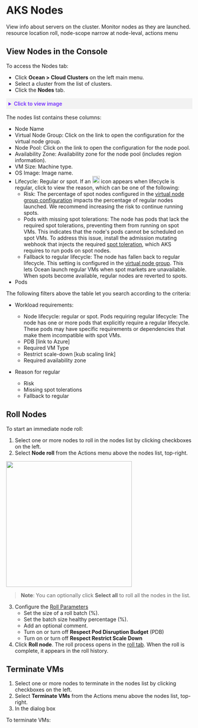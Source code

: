 <meta name="robots" content="noindex">

#  AKS Nodes

View info about servers on the cluster. Monitor nodes as they are launched. resource location
roll, node-scope narrow at node-leval, actions menu

## View Nodes in the Console

To access the Nodes tab:
* Click **Ocean > Cloud Clusters** on the left main menu.
* Select a cluster from the list of clusters.
* Click the **Nodes** tab.

<details style="background:#f2f2f2; padding:6px; margin:10px 0px 0px 0px">
   <summary markdown="span" style="color:#7632FE; font-weight:600">Click to view image</summary>

   <div style="padding-left:16px">

  <img width="1200" src="https://github.com/user-attachments/assets/45be4f9e-c4c1-4cf3-80c3-7e0c6f353fd2" />

</div>

</details>

The nodes list contains these columns:

* Node Name
* Virtual Node Group: Click on the link to open the configuration for the virtual node group.
* Node Pool: Click on the link to open the configuration for the node pool.
* Availability Zone: Availability zone for the node pool (includes region information).
* VM Size: Machine type.
* OS Image: Image name.
* Lifecycle: Regular or spot. If an <img width="20" src="https://github.com/user-attachments/assets/996cb2d4-a58d-4cbc-9dd3-2d3122a398e0" /> icon appears when lifecycle is regular, click to view the reason, which can be one of the following:
   * Risk: The percentage of spot nodes configured in the [virtual node group configuration]() impacts the percentage of regular nodes launched. We recommend increasing the risk to continue running spots.
   * Pods with missing spot tolerations: The node has pods that lack the required spot tolerations, preventing them from running on spot VMs. This indicates that the node's pods cannot be scheduled on spot VMs. To address this issue, install the admission mutating webhook that injects the required [spot toleration](), which AKS requires to run pods on spot nodes.
   * Fallback to regular lifecycle: The node has fallen back to regular lifecycle. This setting is configured in the [virtual node group](). This lets Ocean launch regular VMs when spot markets are unavailable. When spots become available, regular nodes are reverted to spots.
* Pods

The following filters above the table let you search according to the criteria:

* Workload requirements:
  * Node lifecycle: regular or spot. Pods requiring regular lifecycle: The node has one or more pods that explicitly require a regular lifecycle. These pods may have specific requirements or dependencies that make them incompatible with spot VMs.
  * PDB [link to Azure]
  * Required VM Type
  * Restrict scale-down [kub scaling link]
  * Required availability zone
 
* Reason for regular
  * Risk
  * Missing spot tolerations
  * Fallback to regular
 
## Roll Nodes

To start an immediate node roll:

1. Select one or more nodes to roll in the nodes list by clicking checkboxes on the left.
2. Select **Node roll** from the Actions menu above the nodes list, top-right.

<img width="340" src="https://github.com/user-attachments/assets/48011095-350b-473c-b60d-b83cd3919c81" />

>**Note**: You can optionally click **Select all** to roll all the nodes in the list.

3.	Configure the [Roll Parameters](https://docs.spot.io/ocean/features/roll?id=roll-parameters)
    *  Set the size of a roll batch (%). 
    *  Set the batch size healthy percentage (%).
    *  Add an optional comment.
    *  Turn on or turn off **Respect Pod Disruption Budget** (PDB)
    *  Turn on or turn off **Respect Restrict Scale Down**
4. Click **Roll node**. The roll process opens in the [roll tab](https://docs.spot.io/ocean/features/roll?id=access-the-ocean-cluster-rolls-tab). When the roll is complete, it appears in the roll history.

## Terminate VMs

1. Select one or more nodes to terminate in the nodes list by clicking checkboxes on the left.
2. Select **Terminate VMs** from the Actions menu above the nodes list, top-right.
3. In the dialog box 

To terminate VMs:



